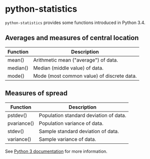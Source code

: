 # python-statistics

`python-statistics` provides some functions introduced in Python 3.4.

## Averages and measures of central location
| Function | Description                                |
|----------|--------------------------------------------|
| mean()   | Arithmetic mean ("average") of data.       |
| median() | Median (middle value) of data.             |
| mode()   | Mode (most common value) of discrete data. |

## Measures of spread

| Function    | Description                            |
|-------------|----------------------------------------|
| pstdev()    | Population standard deviation of data. |
| pvariance() | Population variance of data.           |
| stdev()     | Sample standard deviation of data.     |
| variance()  | Sample variance of data.               |

See [Python 3 documentation][py3-statistics] for more information.

[//]: ---
[py3-statistics]: https://docs.python.org/3/library/statistics.html
